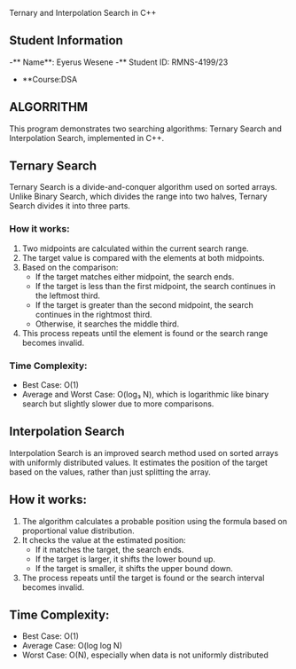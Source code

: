  Ternary and Interpolation Search in C++

## Student Information
-** Name**: Eyerus Wesene 
-** Student ID: RMNS-4199/23 
- **Course:DSA
## ALGORRITHM
This program demonstrates two searching algorithms: Ternary Search and Interpolation Search, implemented in C++.

##  Ternary Search

Ternary Search is a divide-and-conquer algorithm used on sorted arrays. Unlike Binary Search, which divides the range into two halves, Ternary Search divides it into three parts.

### How it works:

1. Two midpoints are calculated within the current search range.
2. The target value is compared with the elements at both midpoints.
3. Based on the comparison:
   - If the target matches either midpoint, the search ends.
   - If the target is less than the first midpoint, the search continues in the leftmost third.
   - If the target is greater than the second midpoint, the search continues in the rightmost third.
   - Otherwise, it searches the middle third.
4. This process repeats until the element is found or the search range becomes invalid.

### Time Complexity:
- Best Case: O(1)
- Average and Worst Case: O(log₃ N), which is logarithmic like binary search but slightly slower due to more comparisons.

## Interpolation Search

Interpolation Search is an improved search method used on sorted arrays with uniformly distributed values. It estimates the position of the target based on the values, rather than just splitting the array.

## How it works:

1. The algorithm calculates a probable position using the formula based on proportional value distribution.
2. It checks the value at the estimated position:
   - If it matches the target, the search ends.
   - If the target is larger, it shifts the lower bound up.
   - If the target is smaller, it shifts the upper bound down.
3. The process repeats until the target is found or the search interval becomes invalid.

## Time Complexity:
- Best Case: O(1)
- Average Case: O(log log N)
- Worst Case: O(N), especially when data is not uniformly distributed